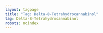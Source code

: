 ```yaml
---
layout: tagpage
title: "Tag: Delta-8-Tetrahydrocannabinol"
tag: Delta-8-Tetrahydrocannabinol
robots: noindex
---
```

